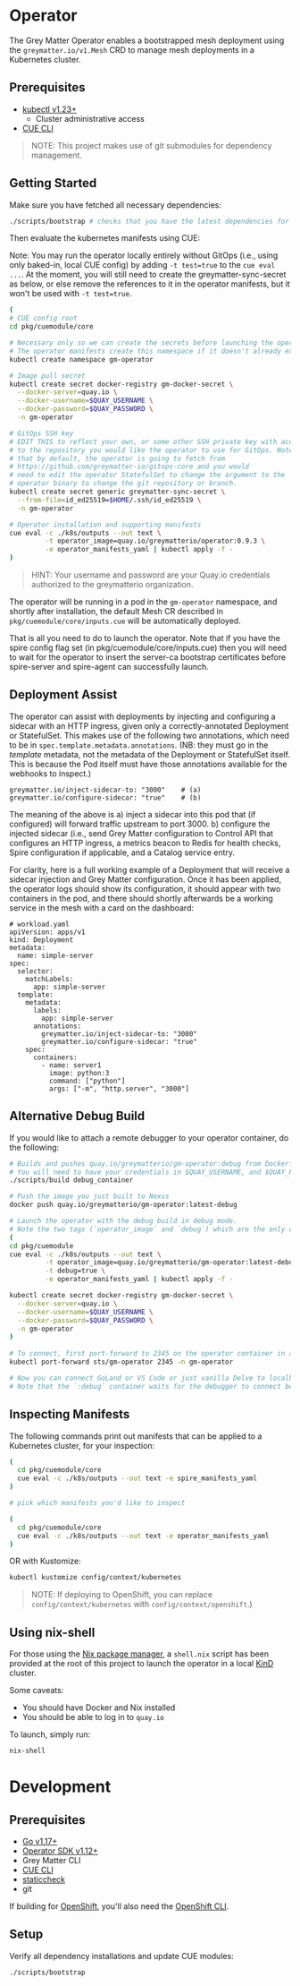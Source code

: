 # Operator

The Grey Matter Operator enables a bootstrapped mesh deployment using the `greymatter.io/v1.Mesh`
CRD to manage mesh deployments in a Kubernetes cluster.

## Prerequisites

- [kubectl v1.23+](https://kubernetes.io/docs/tasks/tools/)
  - Cluster administrative access
- [CUE CLI](https://cuelang.org/docs/install/)

> NOTE: This project makes use of git submodules for dependency management.

## Getting Started

Make sure you have fetched all necessary dependencies:
```bash
./scripts/bootstrap # checks that you have the latest dependencies for the cue evaluation of manifests.
```

Then evaluate the kubernetes manifests using CUE:

Note: You may run the operator locally entirely without GitOps (i.e., using only baked-in, local CUE config) by adding
`-t test=true` to the `cue eval ...`. At the moment, you will still need to create the greymatter-sync-secret as below,
or else remove the references to it in the operator manifests, but it won't be used with `-t test=true`.

```bash
(
# CUE config root
cd pkg/cuemodule/core

# Necessary only so we can create the secrets before launching the operator.
# The operator manifests create this namespace if it doesn't already exist.
kubectl create namespace gm-operator

# Image pull secret
kubectl create secret docker-registry gm-docker-secret \
  --docker-server=quay.io \
  --docker-username=$QUAY_USERNAME \
  --docker-password=$QUAY_PASSWORD \
  -n gm-operator

# GitOps SSH key
# EDIT THIS to reflect your own, or some other SSH private key with access,
# to the repository you would like the operator to use for GitOps. Note
# that by default, the operator is going to fetch from 
# https://github.com/greymatter-io/gitops-core and you would
# need to edit the operator StatefulSet to change the argument to the
# operator binary to change the git repository or branch.
kubectl create secret generic greymatter-sync-secret \
  --from-file=id_ed25519=$HOME/.ssh/id_ed25519 \
  -n gm-operator

# Operator installation and supporting manifests
cue eval -c ./k8s/outputs --out text \
         -t operator_image=quay.io/greymatterio/operator:0.9.3 \
         -e operator_manifests_yaml | kubectl apply -f -
)
```

> HINT: Your username and password are your Quay.io credentials authorized to the greymatterio organization.

The operator will be running in a pod in the `gm-operator` namespace, and shortly after installation, the default Mesh
CR described in `pkg/cuemodule/core/inputs.cue` will be automatically deployed.

That is all you need to do to launch the operator. Note that if you have the spire config flag set
(in pkg/cuemodule/core/inputs.cue) then you will need to wait for the operator to insert the server-ca bootstrap certificates
before spire-server and spire-agent can successfully launch.

## Deployment Assist

The operator can assist with deployments by injecting and configuring a sidecar with an HTTP ingress, given only a
correctly-annotated Deployment or StatefulSet. This makes use of the following two annotations, which need to be in
`spec.template.metadata.annotations`. (NB: they must go in the _template_ metadata, not the metadata of the Deployment
or StatefulSet itself. This is because the Pod itself must have those annotations available for the webhooks to
inspect.)

```
greymatter.io/inject-sidecar-to: "3000"    # (a)
greymatter.io/configure-sidecar: "true"    # (b)
```

The meaning of the above is
a) inject a sidecar into this pod that (if configured) will forward traffic upstream to port 3000.
b) configure the injected sidecar (i.e., send Grey Matter configuration to Control API that configures an HTTP ingress,
   a metrics beacon to Redis for health checks, Spire configuration if applicable, and a Catalog service entry.

For clarity, here is a full working example of a Deployment that will receive a sidecar injection and Grey Matter
configuration. Once it has been applied, the operator logs should show its configuration, it should appear with two
containers in the pod, and there should shortly afterwards be a working service in the mesh with a card on the
dashboard:

```
# workload.yaml
apiVersion: apps/v1
kind: Deployment
metadata:
  name: simple-server
spec:
  selector:
    matchLabels:
      app: simple-server
  template:
    metadata:
      labels:
        app: simple-server
      annotations:
        greymatter.io/inject-sidecar-to: "3000"
        greymatter.io/configure-sidecar: "true"
    spec:
      containers:
        - name: server1
          image: python:3
          command: ["python"]
          args: ["-m", "http.server", "3000"]

```

## Alternative Debug Build

If you would like to attach a remote debugger to your operator container, do the following:
```bash
# Builds and pushes quay.io/greymatterio/gm-operator:debug from Dockerfile.debug. Edit to taste.
# You will need to have your credentials in $QUAY_USERNAME, and $QUAY_PASSWORD
./scripts/build debug_container

# Push the image you just built to Nexus
docker push quay.io/greymatterio/gm-operator:latest-debug

# Launch the operator with the debug build in debug mode.
# Note the two tags (`operator_image` and `debug`) which are the only differences from Getting Started
( 
cd pkg/cuemodule
cue eval -c ./k8s/outputs --out text \
         -t operator_image=quay.io/greymatterio/gm-operator:latest-debug \
         -t debug=true \
         -e operator_manifests_yaml | kubectl apply -f -

kubectl create secret docker-registry gm-docker-secret \
  --docker-server=quay.io \
  --docker-username=$QUAY_USERNAME \
  --docker-password=$QUAY_PASSWORD \
  -n gm-operator
)
  
# To connect, first port-forward to 2345 on the operator container in a separate terminal window
kubectl port-forward sts/gm-operator 2345 -n gm-operator

# Now you can connect GoLand or VS Code or just vanilla Delve to localhost:2345 for debugging
# Note that the `:debug` container waits for the debugger to connect before running the operator
```

## Inspecting Manifests

The following commands print out manifests that can be applied to a Kubernetes cluster, for your inspection:

```bash
( 
  cd pkg/cuemodule/core
  cue eval -c ./k8s/outputs --out text -e spire_manifests_yaml
)

# pick which manifests you'd like to inspect

(
  cd pkg/cuemodule/core
  cue eval -c ./k8s/outputs --out text -e operator_manifests_yaml
)
```

OR with Kustomize:

```bash
kubectl kustomize config/context/kubernetes
```
>NOTE: If deploying to OpenShift, you can 
> replace `config/context/kubernetes` with `config/context/openshift`.)

## Using nix-shell

For those using the [Nix package manager](https://nixos.org/download.html), a `shell.nix` script has
been provided at the root of this project to launch the operator in a local
[KinD](https://kind.sigs.k8s.io/) cluster.

Some caveats:
* You should have Docker and Nix installed
* You should be able to log in to `quay.io`

To launch, simply run:
```bash
nix-shell
```


# Development

## Prerequisites

- [Go v1.17+](https://golang.org/dl/)
- [Operator SDK v1.12+](https://sdk.operatorframework.io)
- Grey Matter CLI 
- [CUE CLI](https://cuelang.org/docs/install/)
- [staticcheck](https://staticcheck.io/)
- git

If building for
[OpenShift](https://www.redhat.com/en/technologies/cloud-computing/openshift/container-platform),
you'll also need the [OpenShift
CLI](https://mirror.openshift.com/pub/openshift-v4/x86_64/clients/ocp/).

## Setup

Verify all dependency installations and update CUE modules:
```
./scripts/bootstrap
```
